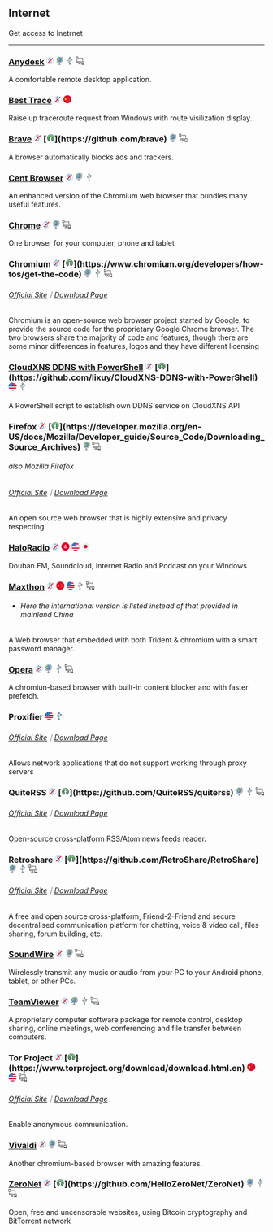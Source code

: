 ## Internet

Get access to Inetrnet

---

### [Anydesk](http://anydesk.com/) ![](../assets/free.png) ![](../assets/earth-globe.png) ![](../assets/usb.png) ![](../assets/multi_platform.png)

A comfortable remote desktop application.

### [Best Trace](https://www.ipip.net/download.html) ![](../assets/free.png) ![](../assets/china.png)

Raise up traceroute request from Windows with route visilization display.

### [Brave](https://www.brave.com/) ![](../assets/free.png) [![](../assets/open-source-icon.png "MPL 2.0@GitHub: https://github.com/brave")](https://github.com/brave) ![](../assets/earth-globe.png) ![](../assets/multi_platform.png)

A browser automatically blocks ads and trackers.

### [Cent Browser](http://www.centbrowser.com/) ![](../assets/free.png) ![](../assets/earth-globe.png) ![](../assets/usb.png)

An enhanced version of the Chromium web browser that bundles many useful features.

### [Chrome](https://dl.google.com) ![](../assets/free.png) ![](../assets/earth-globe.png) ![](../assets/multi_platform.png)

One browser for your computer, phone and tablet

### Chromium ![](../assets/free.png) [![](../assets/open-source-icon.png "BSD & Others@chromium.org: https://www.chromium.org/developers/how-tos/get-the-code")](https://www.chromium.org/developers/how-tos/get-the-code) ![](../assets/earth-globe.png) ![](../assets/usb.png) ![](../assets/multi_platform.png)

###### [Official Site](https://www.chromium.org/Home)｜[Download Page](https://www.chromium.org/getting-involved/download-chromium)

Chromium is an open-source web browser project started by Google, to provide the source code for the proprietary Google Chrome browser. The two browsers share the majority of code and features, though there are some minor differences in features, logos and they have different licensing

### [CloudXNS DDNS with PowerShell](https://03k.org/cloudxns-api-ddns.html) ![](../assets/free.png) [![](../assets/open-source-icon.png "MIT@GitHub: https://github.com/lixuy/CloudXNS-DDNS-with-PowerShell")](https://github.com/lixuy/CloudXNS-DDNS-with-PowerShell) ![](../assets/united-states.png) ![](../assets/usb.png)

A PowerShell script to establish own DDNS service on CloudXNS API

### Firefox ![](../assets/free.png) [![](../assets/open-source-icon.png "MPL@mozilla.org: https://developer.mozilla.org/en-US/docs/Mozilla/Developer_guide/Source_Code/Downloading_Source_Archives")](https://developer.mozilla.org/en-US/docs/Mozilla/Developer_guide/Source_Code/Downloading_Source_Archives) ![](../assets/earth-globe.png) ![](../assets/multi_platform.png)

###### also Mozilla Firefox

###### [Official Site](https://www.mozilla.org)｜[Download Page](https://www.mozilla.org/en-US/firefox/all/)

An open source web browser that is highly extensive and privacy respecting.

### [HaloRadio](https://www.douban.com/note/561310960/) ![](../assets/free.png) ![](../assets/hong-kong.png) ![](../assets/united-states.png) ![](../assets/japan.png)

Douban.FM, Soundcloud, Internet Radio and Podcast on your Windows

### [Maxthon](http://www.maxthon.com/mx5/) ![](../assets/free.png) ![](../assets/china.png) ![](../assets/united-states.png) ![](../assets/usb.png) ![](../assets/multi_platform.png)

* ###### Here the international version is listed instead of that provided in mainland China

A Web browser that embedded with both Trident & chromium with a smart password manager.

### [Opera](http://www.opera.com/) ![](../assets/free.png) ![](../assets/earth-globe.png) ![](../assets/usb.png) ![](../assets/multi_platform.png)

A chromiun-based browser with built-in content blocker and with faster prefetch.

### Proxifier ![](../assets/united-states.png) ![](../assets/usb.png)

###### [Official Site](http://proxifier.com/)｜[Download Page](http://proxifier.com/download.htm)

Allows network applications that do not support working through proxy servers

### QuiteRSS ![](../assets/free.png) [![](../assets/open-source-icon.png "GPL 3.0@GitHub: https://github.com/QuiteRSS/quiterss")](https://github.com/QuiteRSS/quiterss) ![](../assets/earth-globe.png) ![](../assets/usb.png) ![](../assets/multi_platform.png)

###### [Official Site](https://quiterss.org/)｜[Download Page](https://quiterss.org/en/download)

Open-source cross-platform RSS/Atom news feeds reader.

### Retroshare ![](../assets/free.png) [![](../assets/open-source-icon.png "GPL 2.0@GitHub: https://github.com/RetroShare/RetroShare")](https://github.com/RetroShare/RetroShare) ![](../assets/earth-globe.png) ![](../assets/usb.png) ![](../assets/multi_platform.png)

###### [Official Site](http://retroshare.net/)｜[Download Page](http://retroshare.net/downloads.html)

A free and open source cross-platform, Friend-2-Friend and secure decentralised communication platform for chatting, voice & video call, files sharing, forum building, etc.

### [SoundWire](http://georgielabs.net/) ![](../assets/free.png) ![](../assets/earth-globe.png) ![](../assets/multi_platform.png)

Wirelessly transmit any music or audio from your PC to your Android phone, tablet, or other PCs.

### [TeamViewer](http://www.teamviewer.com/) ![](../assets/free.png) ![](../assets/earth-globe.png) ![](../assets/usb.png) ![](../assets/multi_platform.png)

A proprietary computer software package for remote control, desktop sharing, online meetings, web conferencing and file transfer between computers.

### Tor Project ![](../assets/free.png) [![](../assets/open-source-icon.png "BSD/MIT@torproject.org: https://www.torproject.org/download/download.html.en")](https://www.torproject.org/download/download.html.en) ![](../assets/china.png) ![](../assets/united-states.png) ![](../assets/multi_platform.png)

###### [Official Site](https://www.torproject.org/)｜[Download Page](https://www.torproject.org/download/download.html.en)

Enable anonymous communication.

### [Vivaldi](https://vivaldi.com/) ![](../assets/free.png) ![](../assets/earth-globe.png) ![](../assets/multi_platform.png)

Another chromium-based browser with amazing features.

### [ZeroNet](https://zeronet.io/) ![](../assets/free.png) [![](../assets/open-source-icon.png "GPL 2.0@GitHub: https://github.com/HelloZeroNet/ZeroNet")](https://github.com/HelloZeroNet/ZeroNet) ![](../assets/earth-globe.png) ![](../assets/usb.png) ![](../assets/multi_platform.png)

Open, free and uncensorable websites, using Bitcoin cryptography and BitTorrent network

